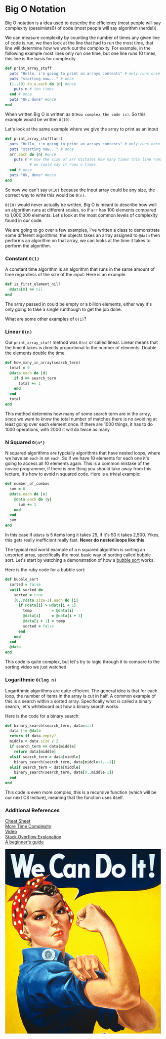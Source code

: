 # Big O Notation

Big O notation is a idea used to describe the efficiency (most people will say complexity (pessimists!)) of code (most people will say algorithm (nerds!)).

We can measure complexity by counting the number of times any given line of code is run, we then look at the line that had to run the most time, that line will determine how we work out the complexity. For example, in the following example most lines only run one time, but one line runs 10 times, this line is the basis for complexity.

```rb
def print_array_stuff
  puts "Hello, i'm going to print an arrays contents" # only runs once
  puts "starting now..." # once
  (1..10).to_a.each do |n| #once
    puts n # ten times
  end # once
  puts "Ok, done" #once
end
```
When written Big O is written as `O(How complex the code is)`. So this example would be written `O(10)`.

Let's look at the same example where we give the array to print as an input

```rb
def print_array_stuff(arr)
  puts "Hello, i'm going to print an arrays contents" # only runs once
  puts "starting now..." # once
  arr.each do |n| #once
    puts n # now the size of arr dictates how many times this line runs
           # we could say it runs n times
  end # once
  puts "Ok, done" #once
end
```
So now we can't say `O(10)` because the input array could be any size, the correct way to write this would be `O(n)`.

`0(10)` would never actually be written, Big O is meant to describe how well an algorithm runs at different scales, so if `arr` has 100 elements compared to 1,000,000 elements. Let's look at the most common levels of complexity found in our code.

We are going to go over a few examples, I've written a class to demonstrate some different algorithms, the objects takes an array assigned to `@data` then performs an algorithm on that array, we can looks at the time it takes to perform the algorithm.

### Constant `O(1)`

A constant time algorithm is an algorithm that runs in the same amount of time regardless of the size of the input. Here is an example.

```rb
def is_first_element_nil?
  @data[0] == nil
end
```

The array passed in could be empty or a billion elements, either way it's only going to take a single runthough to get the job done.

What are some other examples of `O(1)`?

### Linear `O(n)`

Our `print_array_stuff` method was `O(n)` or called linear. Linear means that the time it takes is directly proportional to the number of elements. Double the elements double the time.

```rb
def how_many_in_array(search_term)
  total = 0
  @data.each do |d|
    if d == search_term
      total += 1
    end
  end
  total
end
```

This method determins how many of some search term are in the array, since we want to know the total number of matches there is no avoiding at least going over each element once. If there are 1000 things, it has to do 1000 operations, with 2000 it will do twice as many.

### N Squared `O(n²)`

N squared algorithms are typcially algorithms that have nested loops, where we have an `each` in an `each`. So if we have 10 elements for each one it's going to access all 10 elements again. This is a common mistake of the novice programmer, if there is one thing you should take away from this lecture, it's how to avoid n squared code. Here is a trivial example:

```rb
def number_of_combos
  sum = 0
  @data.each do |x|
    @data.each do |y|
      sum += 1
    end
  end
  sum
end
```

In this case if `@data` is 5 items long it takes 25, if it's 50 it takes 2,500. Yikes, this gets really inefficient really fast. **Never do nested loops like this**.

The typical real world example of a n squared algorithm is sorting an unsorted array, specifically the most basic way of sorting called bubble sort. Let's start by watching a demonstration of how a [bubble sort](https://www.youtube.com/watch?v=lyZQPjUT5B4) works.

Here is the ruby code for a bubble sort:

```rb
def bubble_sort
  sorted = false
  until sorted do
    sorted = true
    (0..@data.size-2).each do |i|
      if @data[i] > @data[i + 1]
        temp         = @data[i]
        @data[i]     = @data[i + 1]
        @data[i + 1] = temp
        sorted = false
      end
    end
  end
  @data
end
```

This code is quite complex, but let's try to logic through it to compare to the sorting video we just watched.

### Logarithmic `O(log n)`

Logarithmic algorithms are quite efficient. The general idea is that for each loop, the number of items in the array is cut in half. A common example of this is a search within a sorted array. Specifically what is called a binary search, let's whiteboard out how a binary search works.

Here is the code for a binary search:

```rb
def binary_search(search_term, data=nil)
  data ||= @data
  return if data.empty?
  middle = data.size / 2
  if search_term == data[middle]
    return data[middle]
  elsif search_term > data[middle]
    binary_search(search_term, data[middle+1..-1])
  elsif search_term < data[middle]
    binary_search(search_term, data[0..middle-1])
  end
end
```

This code is even more complex, this is a recursive function (which will be our next CS lecture), meaning that the function uses itself.

### Additional References
[Cheat Sheet](http://bigocheatsheet.com/)  
[More Time Complexity](http://en.wikipedia.org/wiki/Time_complexity)  
[Video](https://www.youtube.com/watch?v=V6mKVRU1evU)  
[Stack Overflow Explanation](http://stackoverflow.com/questions/487258/plain-english-explanation-of-big-o)  
[A beginner's guide](http://rob-bell.net/2009/06/a-beginners-guide-to-big-o-notation/)

![Rosie](resources/rosie.jpg)
